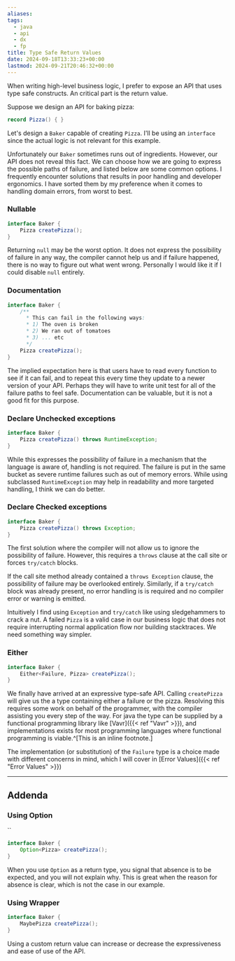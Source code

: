 ```yaml
---
aliases: 
tags:
  - java
  - api
  - dx
  - fp
title: Type Safe Return Values
date: 2024-09-18T13:33:23+00:00
lastmod: 2024-09-21T20:46:32+00:00
---
```

When writing high-level business logic, I prefer to expose an API that uses type safe constructs. An critical part is the return value.

Suppose we design an API for baking pizza:

```java
record Pizza() { }
```

Let's design a `Baker` capable of creating `Pizza`. I'll be using an `interface` since the actual logic is not relevant for this example. 

Unfortunately our `Baker` sometimes runs out of ingredients. However, our API does not reveal this fact. We can choose how we are going to express the possible paths of failure, and listed below are some common options. I frequently encounter solutions that results in poor handling and developer ergonomics. I have sorted them by my preference when it comes to handling domain errors, from worst to best.

### Nullable
```java
interface Baker {  
    Pizza createPizza();  
}
```

Returning `null` may be the worst option. It does not express the possibility of failure in any way, the compiler cannot help us and if failure happened, there is no way to figure out what went wrong. Personally I would like it if I could disable `null`  entirely.

### Documentation
```java
interface Baker {  
	/**
	  * This can fail in the following ways:
	  * 1) The oven is broken
	  * 2) We ran out of tomatoes
	  * 3) ... etc
	  */
    Pizza createPizza();  
}
```
The implied expectation here is that users have to read every function to see if it can fail, and to repeat this every time they update to a newer version of your API. Perhaps they will have to write unit test for all of the failure paths to feel safe. Documentation can be valuable, but it is not a good fit for this purpose.

### Declare Unchecked exceptions

```java
interface Baker {
    Pizza createPizza() throws RuntimeException;
}
```

While this expresses the possibility of failure in a mechanism that the language is aware of, handling is not required. The failure is put in the same bucket as severe runtime failures such as out of memory errors. While using subclassed `RuntimeException`  may help in readability and more targeted handling, I think we can do better.

### Declare Checked exceptions

```java
interface Baker {
    Pizza createPizza() throws Exception;
}
```

The first solution where the compiler will not allow us to ignore the possibility of failure. However, this requires a `throws` clause at the call site or forces `try/catch` blocks.

If the call site method already contained a `throws Exception` clause, the possibility of failure may be overlooked entirely. Similarly, if a `try/catch` block was already present, no error handling is is required and no compiler error or warning is emitted.

Intuitively I find using `Exception` and  `try/catch` like using sledgehammers to crack a nut. A failed `Pizza` is a valid case in our business logic that does not require interrupting normal application flow nor building stacktraces. We need something way simpler.

### Either
```java
interface Baker {  
    Either<Failure, Pizza> createPizza();  
}
```
We finally have arrived at an expressive type-safe API. Calling `createPizza` will give us the a type containing either a failure or the pizza. Resolving this requires some work on behalf of the programmer, with the compiler assisting you every step of the way. For java the type can be supplied by a functional programming library like [Vavr]({{< ref "Vavr" >}}), and implementations exists for most programming languages where functional programming is viable.^[This is an inline footnote.]

The implementation (or substitution) of the `Failure` type is a choice made with different concerns in mind, which I will cover in [Error Values]({{< ref "Error Values" >}})

---
## Addenda

### Using Option
``
```java
interface Baker {  
    Option<Pizza> createPizza();  
}
```

When you use `Option` as a return type, you signal that absence is to be expected, and you will not explain why. This is great when the reason for absence is clear, which is not the case in our example.

### Using Wrapper
```java
interface Baker {  
    MaybePizza createPizza();  
}
```

Using a custom return value can increase or decrease the expressiveness and ease of use of the API.